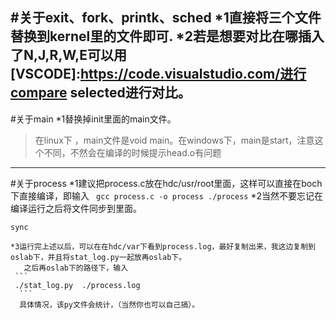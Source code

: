 #关于exit、fork、printk、sched
  *1直接将三个文件替换到kernel里的文件即可.
  *2若是想要对比在哪插入了N,J,R,W,E可以用[VSCODE]:https://code.visualstudio.com/进行compare selected进行对比。
------

#关于main
  *1替换掉init里面的main文件。
>  在linux下 ，main文件是void main。在windows下，main是start，注意这个不同，不然会在编译的时候提示head.o有问题

-------
#关于process
  *1建议把process.c放在hdc/usr/root里面，这样可以直接在boch下直接编译，即输入
    ``` 
    gcc process.c -o process
    ./process
    ```
    *2当然不要忘记在编译运行之后将文件同步到里面。
   ```
   sync
   ```
    *3运行完上述以后，可以在在hdc/var下看到process.log，最好复制出来，我这边复制到oslab下，并且将stat_log.py一起放再oslab下。
       之后再oslab下的路径下，输入
     ```
     ./stat_log.py  ./process.log
      ```
      具体情况，该py文件会统计，（当然你也可以自己搞）。
    

    